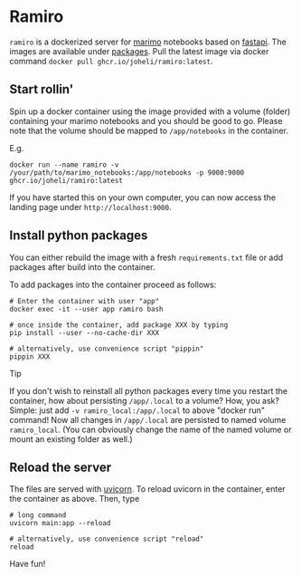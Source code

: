 # Ramiro

`ramiro` is a dockerized server for [marimo](https://marimo.io/) notebooks based on [fastapi](https://fastapi.tiangolo.com/).
The images are available under [packages](https://github.com/joheli/ramiro/pkgs/container/ramiro). Pull the latest image via 
docker command `docker pull ghcr.io/joheli/ramiro:latest`.

## Start rollin'

Spin up a docker container using the image provided with a volume (folder) containing your marimo notebooks and you should be good to go. 
Please note that the volume should be mapped to `/app/notebooks` in the container.

E.g.

```
docker run --name ramiro -v /your/path/to/marimo_notebooks:/app/notebooks -p 9000:9000 ghcr.io/joheli/ramiro:latest
```

If you have started this on your own computer, you can now access the landing page under `http://localhost:9000`.

## Install python packages

You can either rebuild the image with a fresh `requirements.txt` file or add packages after build into the container.

To add packages into the container proceed as follows:

```
# Enter the container with user "app"
docker exec -it --user app ramiro bash

# once inside the container, add package XXX by typing
pip install --user --no-cache-dir XXX

# alternatively, use convenience script "pippin"
pippin XXX
```

> [!TIP]
> If you don't wish to reinstall all python packages every time you restart the container, how about persisting `/app/.local` to a volume? How, you ask? Simple: just add `-v ramiro_local:/app/.local` to above "docker run" command! Now all changes in `/app/.local` are persisted to named volume `ramiro_local`. (You can obviously change the name of the named volume or mount an existing folder as well.)

## Reload the server

The files are served with [uvicorn](https://www.uvicorn.org/). To reload uvicorn in the container, enter the container as above. Then, type

```
# long command
uvicorn main:app --reload

# alternatively, use convenience script "reload"
reload
```

Have fun!